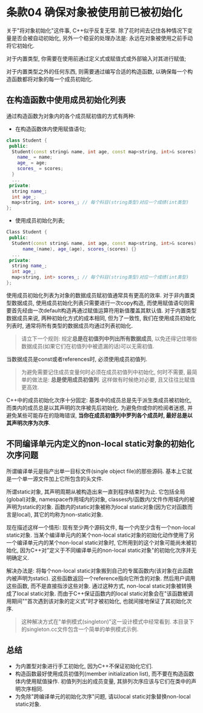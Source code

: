 # 条款04 确保对象被使用前已被初始化

关于"将对象初始化"这件事, C++似乎反复无常. 除了花时间去记住各种情况下变量是否会被自动初始化, 另外一个稳妥的处理办法是: 永远在对象被使用之前手动将它初始化.

对于内置类型, 你需要在使用前通过定义式或赋值式或外部输入对其进行赋值;

对于内置类型之外的任何东西, 则需要通过编写合适的构造函数, 以确保每一个构造函数都将对象的每一个成员初始化.

## 在构造函数中使用成员初始化列表

通过构造函数为对象内的各个成员赋初值的方式有两种:

* 在构造函数体内使用赋值语句;
```cpp
class Student {
 public:
  Student(const string& name, int age, const map<string, int>& scores) {
    name_ = name;
    age_ = age;
    scores_ = scores;
  }
  ...
 private:
  string name_;
  int age_;
  map<string, int> scores_; // 每个科目(string类型)对应一个成绩(int类型)
};
```
* 使用成员初始化列表;
```cpp
Class Student {
 public:
  Student(const string& name, int age, const map<string, int>& scores):
      name_(name), age_(age), scores_(scores) {}
  ...
 private:
  string name_;
  int age_;
  map<string, int> scores_; // 每个科目(string类型)对应一个成绩(int类型)
};
```

使用成员初始化列表为对象的数据成员赋初值通常具有更高的效率. 对于非内置类型数据成员, 使用成员初始化列表只需要进行一次copy构造, 而使用赋值语句则需要首先经由一次default构造再通过赋值运算符用新值覆盖其默认值. 对于内置类型数据成员来说, 两种初始化方式的成本相同, 但为了一致性, 我们在使用成员初始化列表时, 通常将所有类型的数据成员均通过列表初始化.

> 请立下一个规则: 规定**总是在初值列中列出所有数据成员**, 以免还得记住哪些数据成员(如果它们在初值列中被遗漏的话)可以无需初值.

当数据成员是const或者references时, 必须使用成员初值列.

> 为避免需要记住成员变量何时必须在成员初值列中初始化, 何时不需要, 最简单的做法是: **总是使用成员初值列**. 这样做有时候绝对必要, 且又往往比赋值更高效.

C++中的成员初始化次序十分固定: 基类中的成员总是先于派生类成员被初始化, 而类内的成员总是以其声明的次序被先后初始化. 为避免你或你的检阅者迷惑, 并避免某些可能存在的隐晦错误, **当你在成员初值列中罗列各个成员时, 最好总是以其声明次序为次序**.

## 不同编译单元内定义的non-local static对象的初始化次序问题

所谓编译单元是指产出单一目标文件(single object file)的那些源码. 基本上它就是一个单一源文件加上它所包含的头文件.

所谓static对象, 其声明周期从被构造出来一直到程序结束时为止. 它包括全局(global)对象, namespace作用域内的对象, classes内/函数内/文件作用域内的被声明为static的对象. 函数内的static对象被称为local static对象(因为它对函数而言是local), 其它的均称为non-static对象.

现在描述这样一个情形: 现有至少两个源码文件, 每一个内至少含有一个non-local static对象. 当某个编译单元内的某个non-local static对象的初始化动作使用了另一个编译单元内的某个non-local static对象时, 它所用到的这个对象可能尚未被初始化, 因为C++对"定义于不同编译单元的non-local static对象"的初始化次序并无明确定义.

解决办法是: 将每个non-local static对象搬到自己的专属函数内(该对象在此函数内被声明为static). 这些函数返回一个reference指向它所含的对象. 然后用户调用这些函数, 而不是直接指涉这些对象. 通过这种方式, non-local static对象被转换成了local static对象. 而由于C++保证函数内的local static对象会在"该函数被调用期间""首次遇到该对象的定义式"时才被初始化, 也就间接地保证了其初始化次序.

> 这种解决方式在"单例模式(singleton)"这一设计模式中经常看到. 本目录下的singleton.cc文件包含一个简单的单例模式示例.

## 总结

* 为内置型对象进行手工初始化, 因为C++不保证初始化它们.
* 构造函数最好使用成员初值列(member initialization list), 而不要在构造函数体内使用赋值操作. 初值列列出的成员变量, 其排列次序应该与它们在类中的声明次序相同.
* 为免除"跨编译单元的初始化次序"问题, 请以local static对象替换non-local static对象.